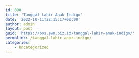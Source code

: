 ```yaml
---
id: 890
title: 'Tanggal Lahir Anak Indigo'
date: '2022-10-11T22:15:17+00:00'
author: admin
layout: post
guid: 'https://bos.awn.biz.id/tanggal-lahir-anak-indigo/'
permalink: /tanggal-lahir-anak-indigo/
categories:
    - Uncategorized
---
```


